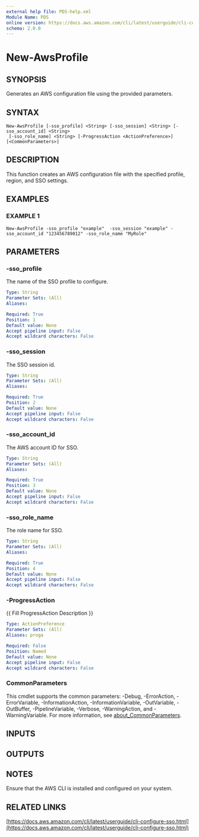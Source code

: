 ```yaml
---
external help file: PDS-help.xml
Module Name: PDS
online version: https://docs.aws.amazon.com/cli/latest/userguide/cli-configure-sso.html
schema: 2.0.0
---
```


# New-AwsProfile

## SYNOPSIS
Generates an AWS configuration file using the provided parameters.

## SYNTAX

```
New-AwsProfile [-sso_profile] <String> [-sso_session] <String> [-sso_account_id] <String>
 [-sso_role_name] <String> [-ProgressAction <ActionPreference>] [<CommonParameters>]
```

## DESCRIPTION
This function creates an AWS configuration file with the specified profile, region, and SSO settings.

## EXAMPLES

### EXAMPLE 1
```
New-AwsProfile -sso_profile "example"  -sso_session "example" -sso_account_id "123456789012" -sso_role_name "MyRole"
```

## PARAMETERS

### -sso_profile
The name of the SSO profile to configure.

```yaml
Type: String
Parameter Sets: (All)
Aliases:

Required: True
Position: 1
Default value: None
Accept pipeline input: False
Accept wildcard characters: False
```

### -sso_session
The SSO session id.

```yaml
Type: String
Parameter Sets: (All)
Aliases:

Required: True
Position: 2
Default value: None
Accept pipeline input: False
Accept wildcard characters: False
```

### -sso_account_id
The AWS account ID for SSO.

```yaml
Type: String
Parameter Sets: (All)
Aliases:

Required: True
Position: 3
Default value: None
Accept pipeline input: False
Accept wildcard characters: False
```

### -sso_role_name
The role name for SSO.

```yaml
Type: String
Parameter Sets: (All)
Aliases:

Required: True
Position: 4
Default value: None
Accept pipeline input: False
Accept wildcard characters: False
```

### -ProgressAction
{{ Fill ProgressAction Description }}

```yaml
Type: ActionPreference
Parameter Sets: (All)
Aliases: proga

Required: False
Position: Named
Default value: None
Accept pipeline input: False
Accept wildcard characters: False
```

### CommonParameters
This cmdlet supports the common parameters: -Debug, -ErrorAction, -ErrorVariable, -InformationAction, -InformationVariable, -OutVariable, -OutBuffer, -PipelineVariable, -Verbose, -WarningAction, and -WarningVariable. For more information, see [about_CommonParameters](http://go.microsoft.com/fwlink/?LinkID=113216).

## INPUTS

## OUTPUTS

## NOTES
Ensure that the AWS CLI is installed and configured on your system.

## RELATED LINKS

[https://docs.aws.amazon.com/cli/latest/userguide/cli-configure-sso.html](https://docs.aws.amazon.com/cli/latest/userguide/cli-configure-sso.html)

